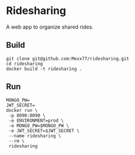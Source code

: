 # Ridesharing

A web app to organize shared rides.

## Build
```
git clone git@github.com:Mexx77/ridesharing.git
cd ridesharing
docker build -t ridesharing .
```

## Run
```
MONGO_PW=
JWT_SECRET=
docker run \
 -p 8090:8090 \
 -e ENVIRONMENT=prod \
 -e MONGO_PW=$MONGO_PW \
 -e JWT_SECRET=$JWT_SECRET \
 --name ridesharing \
 --rm \
 ridesharing
```
